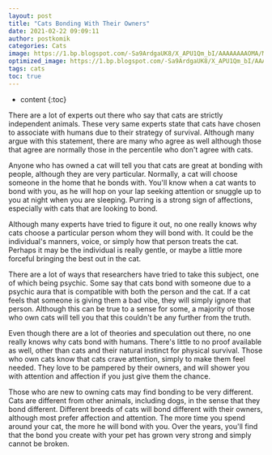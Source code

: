 ```yaml
---
layout: post
title: "Cats Bonding With Their Owners"
date: 2021-02-22 09:09:11
author: postkomik
categories: Cats 
image: https://1.bp.blogspot.com/-Sa9ArdgaUK8/X_APU1Qm_bI/AAAAAAAAOMA/MLROrBEk7vsxlFrLfgL97ryVs-A9LKcFQCLcBGAsYHQ/w320-h195/kucing.jpg
optimized_image: https://1.bp.blogspot.com/-Sa9ArdgaUK8/X_APU1Qm_bI/AAAAAAAAOMA/MLROrBEk7vsxlFrLfgL97ryVs-A9LKcFQCLcBGAsYHQ/w320-h195/kucing.jpg
tags: cats
toc: true
---
```

* content
{:toc}

There are a lot of experts out there who say that cats are strictly independent animals.  These very same experts state that cats have chosen to associate with humans due to their strategy of survival.  Although many argue with this statement, there are many who agree as well  although those that agree are normally those in the percentile who don't agree with cats.

Anyone who has owned a cat will tell you that cats are great at bonding with people, although they are very particular.  Normally, a cat will choose someone in the home that he bonds with.  You'll know when a cat wants to bond with you, as he will hop on your lap seeking attention or snuggle up to you at night when you are sleeping.  Purring is a strong sign of affections, especially with cats that are looking to bond.

Although many experts have tried to figure it out, no one really knows why cats choose a particular person whom they will bond with.  It could be the individual's manners, voice, or simply how that person treats the cat.  Perhaps it may be the individual is really gentle, or maybe a little more forceful  bringing the best out in the cat.

There are a lot of ways that researchers have tried to take this subject, one of which being psychic.  Some say that cats bond with someone due to a psychic aura that is compatible with both the person and the cat.  If a cat feels that someone is giving them a bad vibe, they will simply ignore that person.  Although this can be true to a sense for some, a majority of those who own cats will tell you that this couldn't be any further from the truth.

Even though there are a lot of theories and speculation out there, no one really knows why cats bond with humans.  There's little to no proof available as well, other than cats and their natural instinct for physical survival.  Those who own cats know that cats crave attention, simply to make them feel needed.  They love to be pampered by their owners, and will shower you with attention and affection if you just give them the chance. 

Those who are new to owning cats may find bonding to be very different.  Cats are different from other animals, including dogs, in the sense that they bond different.  Different breeds of cats will bond different with their owners, although most prefer affection and attention.  The more time you spend around your cat, the more he will bond with you.  Over the years, you'll find that the bond you create with your pet has grown very strong  and simply cannot be broken.
